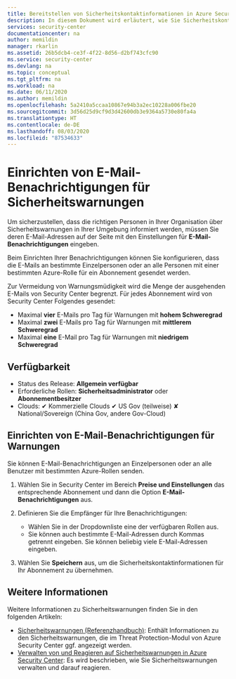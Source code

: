 ```yaml
---
title: Bereitstellen von Sicherheitskontaktinformationen in Azure Security Center | Microsoft Docs
description: In diesem Dokument wird erläutert, wie Sie Sicherheitskontaktinformationen in Azure Security Center bereitstellen.
services: security-center
documentationcenter: na
author: memildin
manager: rkarlin
ms.assetid: 26b5dcb4-ce3f-4f22-8d56-d2bf743cfc90
ms.service: security-center
ms.devlang: na
ms.topic: conceptual
ms.tgt_pltfrm: na
ms.workload: na
ms.date: 06/11/2020
ms.author: memildin
ms.openlocfilehash: 5a2410a5ccaa10867e94b3a2ec10228a006fbe20
ms.sourcegitcommit: 3d56d25d9cf9d3d42600db3e9364a5730e80fa4a
ms.translationtype: HT
ms.contentlocale: de-DE
ms.lasthandoff: 08/03/2020
ms.locfileid: "87534633"
---
```

# <a name="set-up-email-notifications-for-security-alerts"></a>Einrichten von E-Mail-Benachrichtigungen für Sicherheitswarnungen 

Um sicherzustellen, dass die richtigen Personen in Ihrer Organisation über Sicherheitswarnungen in Ihrer Umgebung informiert werden, müssen Sie deren E-Mail-Adressen auf der Seite mit den Einstellungen für **E-Mail-Benachrichtigungen** eingeben.

Beim Einrichten Ihrer Benachrichtigungen können Sie konfigurieren, dass die E-Mails an bestimmte Einzelpersonen oder an alle Personen mit einer bestimmten Azure-Rolle für ein Abonnement gesendet werden. 

Zur Vermeidung von Warnungsmüdigkeit wird die Menge der ausgehenden E-Mails von Security Center begrenzt. Für jedes Abonnement wird von Security Center Folgendes gesendet:

- Maximal **vier** E-Mails pro Tag für Warnungen mit **hohem Schweregrad**
- Maximal **zwei** E-Mails pro Tag für Warnungen mit **mittlerem Schweregrad**
- Maximal **eine** E-Mail pro Tag für Warnungen mit **niedrigem Schweregrad**

## <a name="availability"></a>Verfügbarkeit

- Status des Release: **Allgemein verfügbar**
- Erforderliche Rollen: **Sicherheitsadministrator** oder **Abonnementbesitzer** 
- Clouds: ✔ Kommerzielle Clouds ✔ US Gov (teilweise) ✘ National/Sovereign (China Gov, andere Gov-Cloud)


## <a name="set-up-email-notifications-for-alerts"></a>Einrichten von E-Mail-Benachrichtigungen für Warnungen <a name="email"></a>

Sie können E-Mail-Benachrichtigungen an Einzelpersonen oder an alle Benutzer mit bestimmten Azure-Rollen senden.

1. Wählen Sie in Security Center im Bereich **Preise und Einstellungen** das entsprechende Abonnement und dann die Option **E-Mail-Benachrichtigungen** aus.

1. Definieren Sie die Empfänger für Ihre Benachrichtigungen:

    - Wählen Sie in der Dropdownliste eine der verfügbaren Rollen aus.
    - Sie können auch bestimmte E-Mail-Adressen durch Kommas getrennt eingeben. Sie können beliebig viele E-Mail-Adressen eingeben.

1. Wählen Sie **Speichern** aus, um die Sicherheitskontaktinformationen für Ihr Abonnement zu übernehmen.


## <a name="see-also"></a>Weitere Informationen
Weitere Informationen zu Sicherheitswarnungen finden Sie in den folgenden Artikeln:

* [Sicherheitswarnungen (Referenzhandbuch)](alerts-reference.md): Enthält Informationen zu den Sicherheitswarnungen, die im Threat Protection-Modul von Azure Security Center ggf. angezeigt werden.
* [Verwalten von und Reagieren auf Sicherheitswarnungen in Azure Security Center](security-center-managing-and-responding-alerts.md): Es wird beschrieben, wie Sie Sicherheitswarnungen verwalten und darauf reagieren.
